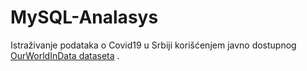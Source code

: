 # MySQL-Analasys
Istraživanje podataka o Covid19 u Srbiji korišćenjem javno dostupnog [OurWorldInData dataseta](https://ourworldindata.org/covid-deaths) .


